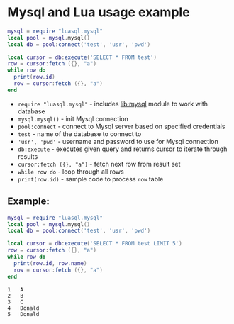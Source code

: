 # Mysql and Lua usage example

```lua
mysql = require "luasql.mysql"
local pool = mysql.mysql()
local db = pool:connect('test', 'usr', 'pwd')

local cursor = db:execute('SELECT * FROM test')
row = cursor:fetch ({}, "a")
while row do
  print(row.id)
  row = cursor:fetch ({}, "a")
end

```

- `require "luasql.mysql"` - includes [lib:mysql](https://onelinerhub.com/lua-mysql/how-to-install-mysql-lib) module to work with database
- `mysql.mysql()` - init Mysql connection
- `pool:connect` - connect to Mysql server based on specified credentials
- `test` - name of the database to connect to
- `'usr', 'pwd'` - username and password to use for Mysql connection
- `db:execute` - executes given query and returns cursor to iterate through results
- `cursor:fetch ({}, "a")` - fetch next row from result set
- `while row do` - loop through all rows
- `print(row.id)` - sample code to process `row` table

## Example: 
```lua
mysql = require "luasql.mysql"
local pool = mysql.mysql()
local db = pool:connect('test', 'usr', 'pwd')

local cursor = db:execute('SELECT * FROM test LIMIT 5')
row = cursor:fetch ({}, "a")
while row do
  print(row.id, row.name)
  row = cursor:fetch ({}, "a")
end

```
```
1	A
2	B
3	C
4	Donald
5	Donald

```

